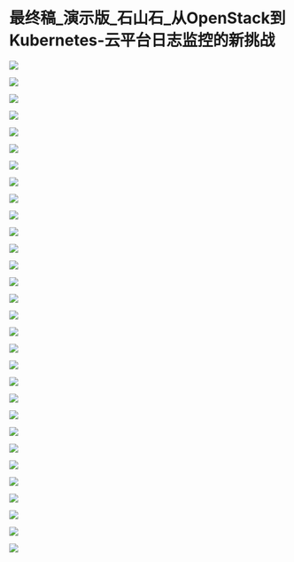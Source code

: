# 最终稿_演示版_石山石_从OpenStack到Kubernetes-云平台日志监控的新挑战

![](images\094627506GfyZCH\201905130946_4.png)

![](images\094627506GfyZCH\201905130946_5.png)

![](images\094627506GfyZCH\201905130946_6.png)

![](images\094627506GfyZCH\201905130946_7.png)

![](images\094627506GfyZCH\201905130946_8.png)

![](images\094627506GfyZCH\201905130946_9.png)

![](images\094627506GfyZCH\201905130946_10.png)

![](images\094627506GfyZCH\201905130946_11.png)

![](images\094627506GfyZCH\201905130946_12.png)

![](images\094627506GfyZCH\201905130946_13.png)

![](images\094627506GfyZCH\201905130946_14.png)

![](images\094627506GfyZCH\201905130946_15.png)

![](images\094627506GfyZCH\201905130946_16.png)

![](images\094627506GfyZCH\201905130946_17.png)

![](images\094627506GfyZCH\201905130946_18.png)

![](images\094627506GfyZCH\201905130946_19.png)

![](images\094627506GfyZCH\201905130946_20.png)

![](images\094627506GfyZCH\201905130946_21.png)

![](images\094627506GfyZCH\201905130946_22.png)

![](images\094627506GfyZCH\201905130946_23.png)

![](images\094627506GfyZCH\201905130946_24.png)

![](images\094627506GfyZCH\201905130946_25.png)

![](images\094627506GfyZCH\201905130946_26.png)

![](images\094627506GfyZCH\201905130946_27.png)

![](images\094627506GfyZCH\201905130946_28.png)

![](images\094627506GfyZCH\201905130946_29.png)

![](images\094627506GfyZCH\201905130946_30.png)

![](images\094627506GfyZCH\201905130946_31.png)

![](images\094627506GfyZCH\201905130946_32.png)

![](images\094627506GfyZCH\201905130946_33.png)

